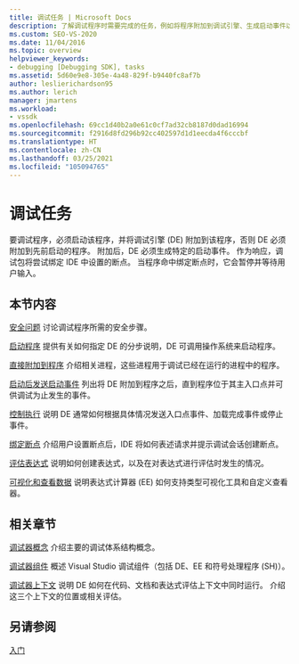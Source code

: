 ```yaml
---
title: 调试任务 | Microsoft Docs
description: 了解调试程序时需要完成的任务，例如将程序附加到调试引擎、生成启动事件以及命中断点。
ms.custom: SEO-VS-2020
ms.date: 11/04/2016
ms.topic: overview
helpviewer_keywords:
- debugging [Debugging SDK], tasks
ms.assetid: 5d60e9e8-305e-4a48-829f-b9440fc8af7b
author: leslierichardson95
ms.author: lerich
manager: jmartens
ms.workload:
- vssdk
ms.openlocfilehash: 69cc1d40b2a0e61c0cf7ad32cb8187d0dad16994
ms.sourcegitcommit: f2916d8fd296b92cc402597d1d1eecda4f6cccbf
ms.translationtype: HT
ms.contentlocale: zh-CN
ms.lasthandoff: 03/25/2021
ms.locfileid: "105094765"
---
```

# <a name="debug-tasks"></a>调试任务
要调试程序，必须启动该程序，并将调试引擎 (DE) 附加到该程序，否则 DE 必须附加到先前启动的程序。 附加后，DE 必须生成特定的启动事件。 作为响应，调试包将尝试绑定 IDE 中设置的断点。 当程序命中绑定断点时，它会暂停并等待用户输入。

## <a name="in-this-section"></a>本节内容
 [安全问题](../../extensibility/debugger/security-issues.md) 讨论调试程序所需的安全步骤。

 [启动程序](../../extensibility/debugger/launching-a-program.md) 提供有关如何指定 DE 的分步说明，DE 可调用操作系统来启动程序。

 [直接附加到程序](../../extensibility/debugger/attaching-directly-to-a-program.md) 介绍相关进程，这些进程用于调试已经在运行的进程中的程序。

 [启动后发送启动事件](../../extensibility/debugger/sending-startup-events-after-a-launch.md) 列出将 DE 附加到程序之后，直到程序位于其主入口点并可供调试为止发生的事件。

 [控制执行](../../extensibility/debugger/control-of-execution.md) 说明 DE 通常如何根据具体情况发送入口点事件、加载完成事件或停止事件。

 [绑定断点](../../extensibility/debugger/binding-breakpoints.md) 介绍用户设置断点后，IDE 将如何表述请求并提示调试会话创建断点。

 [评估表达式](../../extensibility/debugger/evaluating-expressions.md) 说明如何创建表达式，以及在对表达式进行评估时发生的情况。

 [可视化和查看数据](../../extensibility/debugger/visualizing-and-viewing-data.md) 说明表达式计算器 (EE) 如何支持类型可视化工具和自定义查看器。

## <a name="related-sections"></a>相关章节
 [调试器概念](../../extensibility/debugger/debugger-concepts.md) 介绍主要的调试体系结构概念。

 [调试器组件](../../extensibility/debugger/debugger-components.md) 概述 Visual Studio 调试组件（包括 DE、EE 和符号处理程序 (SH)）。

 [调试器上下文](../../extensibility/debugger/debugger-contexts.md) 说明 DE 如何在代码、文档和表达式评估上下文中同时运行。 介绍这三个上下文的位置或相关评估。

## <a name="see-also"></a>另请参阅
 [入门](../../extensibility/debugger/getting-started-with-debugger-extensibility.md)
